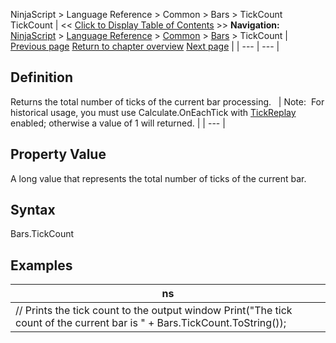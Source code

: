 ﻿
NinjaScript \> Language Reference \> Common \> Bars \> TickCount
TickCount
| \<\< [Click to Display Table of Contents](tickcount.md) \>\> **Navigation:**     [NinjaScript](ninjascript.md) \> [Language Reference](language_reference_wip.md) \> [Common](common.md) \> [Bars](bars.md) \> TickCount | [Previous page](percentcomplete.md) [Return to chapter overview](bars.md) [Next page](tochartstring.md) |
| --- | --- |
## Definition
Returns the total number of ticks of the current bar processing.
 
| Note:  For historical usage, you must use Calculate.OnEachTick with [TickReplay](developing_for__tick_replay.md) enabled; otherwise a value of 1 will returned. |
| --- |

## Property Value
A long value that represents the total number of ticks of the current bar.
 
## Syntax
Bars.TickCount
## 
## Examples
| ns |
| --- |
| // Prints the tick count to the output window Print("The tick count of the current bar is " \+ Bars.TickCount.ToString()); |
